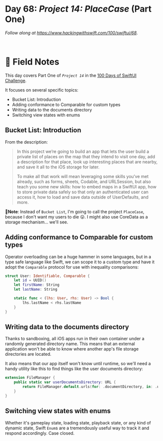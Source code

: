 # Day 68: _Project 14: PlaceCase_ (Part One)

_Follow along at https://www.hackingwithswift.com/100/swiftui/68_.

<br/>


# 📒 Field Notes

This day covers Part One of _`Project 14`_ in the [100 Days of SwiftUI Challenge](https://www.hackingwithswift.com/100/swiftui/68).

It focuses on several specific topics:

- Bucket List: Introduction
- Adding conformance to Comparable for custom types
- Writing data to the documents directory
- Switching view states with enums



## Bucket List: Introduction


From the description:


> In this project we’re going to build an app that lets the user build a private list of places on the map
> that they intend to visit one day, add a description for that place, look up interesting places that are
> nearby, and save it all to the iOS storage for later.
>
>
>
> To make all that work will mean leveraging some skills you’ve met already, such as forms, sheets, Codable,
> and URLSession, but also teach you some new skills: how to embed maps in a SwiftUI app, how to store
> private data safely so that only an authenticated user can access it, how to load and save data outside of
> UserDefaults, and more.


**📝Note**: Instead of `Bucket List`, I'm going to call the project `PlaceCase`, because I don't want my users to die 😛. I might also use CoreData as a storage mechanism... we'll see.




## Adding conformance to Comparable for custom types

Operator overloading can be a huge hammer in some languages, but in a type safe language like Swift, we can scope it to a custom type and have it adopt the `Comparable` protocol for use with inequality comparisons:


```swift
struct User: Identifiable, Comparable {
    let id = UUID()
    let firstName: String
    let lastName: String

    static func < (lhs: User, rhs: User) -> Bool {
        lhs.lastName < rhs.lastName
    }
}
```



## Writing data to the documents directory


Thanks to sandboxing, all iOS apps run in their own container under a randomly generated directory name. This means that an external application won't be able to know where another app's file storage directories are located.

It also means that our app itself won't know until runtime, so we'll need a handy utility like this to find things like the user documents directory:

```swift
extension FileManager {
    public static var userDocumentsDirectory: URL {
        return FileManager.default.urls(for: .documentDirectory, in: .userDomainMask).first!
    }
}
```


## Switching view states with enums

Whether it's gameplay state, loading state, playback state, or any kind of dynamic state, Swift `Enum`s are a tremendously useful way to track it and respond accordingly. Case closed.
